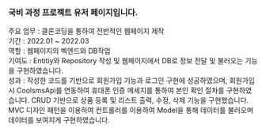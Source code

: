 ### 국비 과정 프로젝트 유저 페이지입니다. <br>
주요 업무 : 클론코딩을 통하여 전반적인 웹페이지 제작<br>
기간 : 2022.01 ~ 2022.03<br>
역할 : 웹페이지의 벡엔드와 DB작업<br>
기여도 : Entitiy와 Repository 작성 및 웹페이지에서  DB로 정보 전달 및 불러오는 기능을 구현하였습니다.<br>
성과 : 작성한 코드를 기반으로 회원가입 기능과 로그인 구현에 성공하였으며, 회원가입시 CoolsmsApi를 연동하여 휴대폰 인증 메세지를 통하여 본인 확인 절차를 구현하였습니다.  CRUD 기반으로 상품 등록 및 리스트 출력, 수정, 삭제 기능을 구현했습니다. MVC 디자인 패턴을 이용하여 컨트롤러를 이용하여 Model을 통해 데이터를 불러오며 데이터를 보여지게 구현하였습니다.
